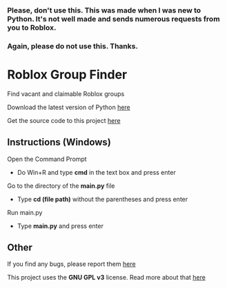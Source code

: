 ### Please, don't use this. This was made when I was new to Python. It's not well made and sends numerous requests from you to Roblox.
### Again, please do not use this. Thanks.

# Roblox Group Finder
Find vacant and claimable Roblox groups

Download the latest version of Python [here](https://www.python.org/downloads/)

Get the source code to this project [here](https://github.com/retnea/roblox-group-finder/archive/master.zip)

## Instructions (Windows)
Open the Command Prompt
- Do Win+R and type **cmd** in the text box and press enter

Go to the directory of the **main.py** file
- Type **cd (file path)** without the parentheses and press enter

Run main.py
- Type **main.py** and press enter

## Other
If you find any bugs, please report them [here](https://github.com/retnea/roblox-group-finder/issues)

This project uses the **GNU GPL v3** license. Read more about that [here](https://choosealicense.com/licenses/gpl-3.0/)
